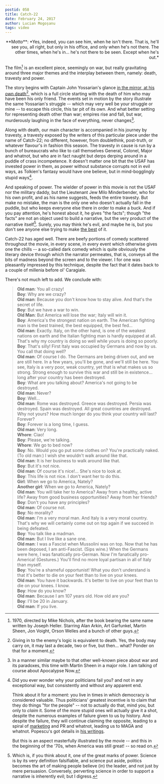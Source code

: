 ```yaml
---
postid: 058
title: Catch-22
date: February 24, 2017
author: Lucian Mogoșanu
tags: video
---
```


<p style="text-align: right">**Motto**:  
*Yes, indeed, you can see him, when he isn't there.  
That is, he'll see you, all right, but only in his office, and only when
he's not there.  
The other times, when he's in... he's not there to be seen.  
Except when he's out.*
</p>

The film[^1] is an excellent piece, seemingly on war, but really
gravitating around three major themes and the interplay between them,
namely: death, travesty and power.

The story begins with Captain John Yossarian's glance
[in the mirror, at his own death][the-mirror][^2], which is a full
circle starting with the death of him who may have been his only
friend. The events set in motion by the story illustrate the same
Yossarian's struggle -- which may very well be your struggle or mine --
to escape this circle, this tar pit of its own. And what better setting
for representing death other than war; empires rise and fall, but war,
murderously laughing in the face of everything, never changes[^3].

Along with death, our main character is accompanied in his journey by
travesty, a travesty exposed by the writers of this particular piece
under the name of Catch-22; no different, however, from doublethink,
post-truth, or whatever flavour's in fashion this season. The travesty
in cause is run by a bunch of bureaucrats who like to call themselves
General, Colonel, Major and whatnot, but who are in fact naught but
derps derping around in a puddle of crass incompetence. It doesn't
matter one bit that the USAF has invested power in them, as power
without substance corrupts not in evil ways, as Tolkien's fantasy would
have one believe, but in mind-bogglingly stupid ways[^4].

And speaking of power. The wielder of power in this movie is not the
USAF nor the military daddy, but the Lieutenant Jew Milo Minderbender,
who for his own profit, and as his name suggests, feeds the entire
travesty. But make no mistake, the man is the only one who doesn't
actually fall in the puddle, but who keeps everyone else there in order
to make a buck.  And if you pay attention, he's honest about it, he
gives "the facts"; though "the facts" are not an object used to build a
narrative, but the very product of the narrative itself[^5]. Surely, you
may think he's evil, and maybe he is, but you don't see anyone else
trying to make [the best][building-business] of it.

Catch-22 has aged well. There are beefy portions of comedy scattered
throughout the movie, in every scene, in every event which otherwise
gives one the chills -- a so-called dark comedy which is quite obviously
the literary device through which the narrator permeates, that is,
conveys all the bits of madness beyond the screen and to the viewer. I
for one was pleasantly impressed by this technique, despite the fact
that it dates back to a couple of millenia before ol' Caragiale.

There's not much left to add. We conclude with:

> **Old man**: You all crazy!  
> **Boy**: Why are we crazy?  
> **Old man**: Because you don't know how to stay alive. And that's the
> secret of life.  
> **Boy**: But we have a war to win.  
> **Old Man**: But America will lose the war; Italy will win it.  
> **Boy**: America's the strongest nation on earth. The American
> fighting man is the best trained, the best equipped, the best fed...  
> **Old man**: Exactly. Italy, on the other hand, is one of the weakest
> nations on earth and the ltalian fighting man is hardly equipped at
> all. That's why my country is doing so well while yours is doing so
> poorly.  
> **Boy**: That's silly! First ltaly was occupied by Germans and now by
> us. You call that doing well?  
> **Old man**: Of course I do. The Germans are being driven out, and we
> are still here. In a few years, you'll be gone, and we'll still be
> here. You see, Italy is a very poor, weak country, yet that is what
> makes us so strong. Strong enough to survive this war and still be in
> existence... long after your country has been destroyed.  
> **Boy**: What are you talking about? America's not going to be
> destroyed.  
> **Old man**: Never?  
> **Boy**: Well...  
> **Old man**: Rome was destroyed. Greece was destroyed. Persia was
> destroyed. Spain was destroyed. All great countries are destroyed. Why
> not yours? How much longer do you think your country will last?
> Forever?  
> **Boy**: Forever is a long time, I guess.  
> **Old man**: Very long.  
> **Whore**: Ciao!  
> **Boy**: Please, we're talking.  
> **Whore**: We go to bed now?  
> **Boy**: No. Would you go put some clothes on? You're practically
> naked. (To old man:) I wish she wouldn't walk around like that.  
> **Old man**: It is her business to walk around like that.  
> **Boy**: But it's not nice.  
> **Old man**: Of course it's nice!... She's nice to look at.  
> **Boy**: This life is not nice. I don't want her to do this.  
> **Girl**: When we go to America, Nately?  
> **Another girl**: When we go to America, Nately?  
> **Old man**: You will take her to America? Away from a healthy, active
> life?  Away from good business opportunities? Away from her friends?  
> **Boy**: Don't you have any principles?  
> **Old man**: Of course not.  
> **Boy**: No morality?  
> **Old man**: I'm a very moral man. And ltaly is a very moral
> country. That's why we will certainly come out on top again if we
> succeed in being defeated.  
> **Boy**: You talk like a madman.  
> **Old man**: But I live like a sane one.  
> **Old man**: I was a Fascist when Mussolini was on top. Now that he
> has been deposed, I am anti-Fascist. (Sips wine.) When the Germans
> were here, I was fanatically pro-German. Now I'm fanatically
> pro-America! (Gestures.)  You'll find no more loyal partisan in all of
> ltaly than myself.  
> **Boy**: You're a shameful opportunist! What you don't understand is
> that it's better to die on your feet than to live on your knees.  
> **Old man**: You have it backwards. It's better to live on your feet
> than to die on your knees. I know.  
> **Boy**: How do you know?  
> **Old man**: Because I am 107 years old. How old are you?  
> **Boy**: I'll be 20 in January.  
> **Old man**: If you live.  

[^1]: 1970, directed by Mike Nichols, after the book bearing the same
    name written by Joseph Heller. Starring Alan Arkin, Art Garfunkel,
    Martin Sheen, Jon Voight, Orson Welles and a bunch of other guys.

[^2]: Giving in to the enemy's logic is equivalent to death. Yes, the
    body may carry on, it may last a decade, two or five, but
    then... what? Ponder on that for a moment.

[^3]: In a manner similar maybe to that other well-known piece about war
    and its paradoxes, this time with Martin Sheen in a major role. I am
    talking of course about Apocalypse Now.

[^4]: Did you ever wonder why your politicians fail you? and not in any
    exceptional way, but consistently and without any apparent end.

    Think about it for a moment: you live in times in which democracy is
    considered valuable. Thus politicians' greatest incentive is to
    claim that they do things "for the people" -- not to actually do
    that, mind you, but only to *claim* it. Some of the more stupid ones
    will actually give it a shot, despite the numerous examples of
    failure given to us by history. And despite the failure, they will
    continue claiming the opposite, leading to a spiral of
    [marketing][marketing] and PR and whatnot, leading us to MAGA and
    whatnot. Popescu's got details in [his writings][politicians].

    But this is an aspect masterfully illustrated by the movie -- and
    this in the beginning of the '70s, when America was still great! --
    so read on.

[^5]: Which is, if you think about it, one of the great marks of
    power. Science is by its very definition falsifiable, and science
    put aside, politics becomes the art of making people believe (in)
    the leader, and not just by mere persuasion. Conversely, perverting
    science in order to support a narrative is inherently evil; but I
    digress.

[the-mirror]: /posts/y00/01e-the-mirror.html
[marketing]: /posts/y02/043-on-the-failure-of-marketing.html
[politicians]: http://trilema.com/2017/why-politicians-dont-ever-do-anything-for-the-people-a-model/
[building-business]: /posts/y01/028-building-business-or-why-gypsies-are-smarter-than-romanians.html
